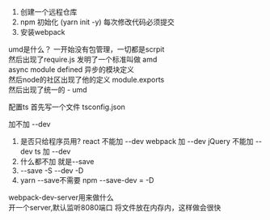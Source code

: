 1. 创建一个远程仓库
2. npm 初始化 (yarn init -y) 每次修改代码必须提交
3. 安装webpack

umd是什么？
一开始没有包管理，一切都是scrpit  
然后出现了require.js 发明了一个标准叫做 amd  
async module defined 异步的模块定义  
然后node的社区出现了他的定义 module.exports   
然后出现了统一的 - umd  

配置ts 
首先写一个文件 tsconfig.json 

加不加 --dev  
1. 是否只给程序员用? 
react 不能加 --dev
webpack 加 --dev 
jQuery 不能加 --dev
ts 加 --dev 
2. 什么都不加 就是--save  
3. --save -S  --dev -D
4. yarn --save不需要 npm --save-dev = -D

webpack-dev-server用来做什么  
开一个server,默认监听8080端口 将文件放在内存内，这样做会很快